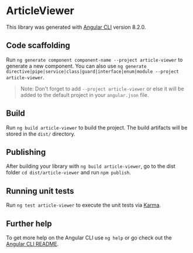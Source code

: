 # ArticleViewer

This library was generated with [Angular CLI](https://github.com/angular/angular-cli) version 8.2.0.

## Code scaffolding

Run `ng generate component component-name --project article-viewer` to generate a new component. You can also use `ng generate directive|pipe|service|class|guard|interface|enum|module --project article-viewer`.
> Note: Don't forget to add `--project article-viewer` or else it will be added to the default project in your `angular.json` file. 

## Build

Run `ng build article-viewer` to build the project. The build artifacts will be stored in the `dist/` directory.

## Publishing

After building your library with `ng build article-viewer`, go to the dist folder `cd dist/article-viewer` and run `npm publish`.

## Running unit tests

Run `ng test article-viewer` to execute the unit tests via [Karma](https://karma-runner.github.io).

## Further help

To get more help on the Angular CLI use `ng help` or go check out the [Angular CLI README](https://github.com/angular/angular-cli/blob/master/README.md).
